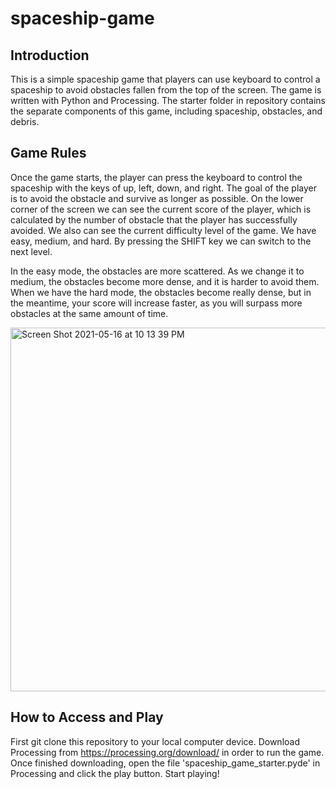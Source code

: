 # spaceship-game

## Introduction

This is a simple spaceship game that players can use keyboard to control a spaceship to avoid obstacles fallen from the top of the screen. The game is written with Python and Processing. The starter folder in repository contains the separate components of this game, including spaceship, obstacles, and debris. 


## Game Rules

Once the game starts, the player can press the keyboard to control the spaceship with the keys of up, left, down, and right. The goal of the player is to avoid the obstacle and survive as longer as possible. On the lower corner of the screen we can see the current score of the player, which is calculated by the number of obstacle that the player has successfully avoided. We also can see the current difficulty level of the game. We have easy, medium, and hard. By pressing the SHIFT key we can switch to the next level. 

In the easy mode, the obstacles are more scattered. As we change it to medium, the obstacles become more dense, and it is harder to avoid them. When we have the hard mode, the obstacles become really dense, but in the meantime, your score will increase faster, as you will surpass more obstacles at the same amount of time. 

<img width="582" alt="Screen Shot 2021-05-16 at 10 13 39 PM" src="https://user-images.githubusercontent.com/46938900/118435645-35440f80-b694-11eb-9b76-aabc3550e38c.png">


## How to Access and Play

First git clone this repository to your local computer device. Download Processing from https://processing.org/download/ in order to run the game. Once finished downloading, open the file 'spaceship_game_starter.pyde' in Processing and click the play button. Start playing!
